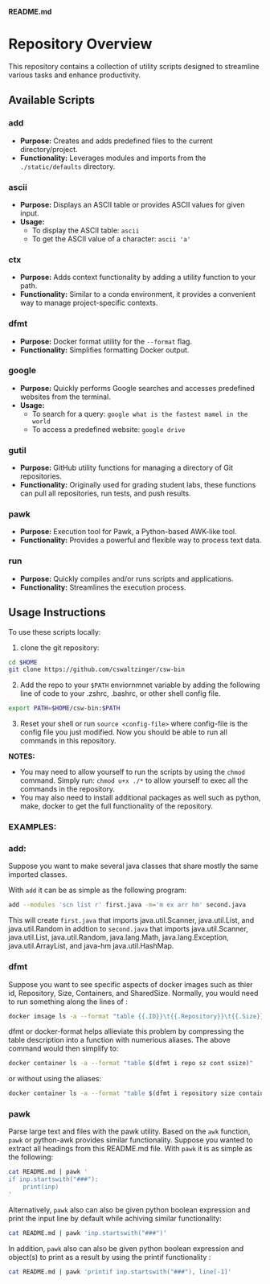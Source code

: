 **README.md**

# Repository Overview

This repository contains a collection of utility scripts designed to streamline various tasks and enhance productivity.

## Available Scripts

### add
* **Purpose:** Creates and adds predefined files to the current directory/project.
* **Functionality:** Leverages modules and imports from the `./static/defaults` directory.

### ascii
* **Purpose:** Displays an ASCII table or provides ASCII values for given input.
* **Usage:**
  - To display the ASCII table: `ascii`
  - To get the ASCII value of a character: `ascii 'a'`

### ctx
* **Purpose:** Adds context functionality by adding a utility function to your path.
* **Functionality:** Similar to a conda environment, it provides a convenient way to manage project-specific contexts.

### dfmt
* **Purpose:** Docker format utility for the `--format` flag.
* **Functionality:** Simplifies formatting Docker output.

### google
* **Purpose:** Quickly performs Google searches and accesses predefined websites from the terminal.
* **Usage:**
  - To search for a query: `google what is the fastest mamel in the world`
  - To access a predefined website: `google drive`

### gutil
* **Purpose:** GitHub utility functions for managing a directory of Git repositories.
* **Functionality:** Originally used for grading student labs, these functions can pull all repositories, run tests, and push results.

### pawk
* **Purpose:** Execution tool for Pawk, a Python-based AWK-like tool.
* **Functionality:** Provides a powerful and flexible way to process text data.

### run
* **Purpose:** Quickly compiles and/or runs scripts and applications.
* **Functionality:** Streamlines the execution process.

## Usage Instructions
To use these scripts locally:

1. clone the git repository:
```bash
cd $HOME
git clone https://github.com/cswaltzinger/csw-bin 

```
2. Add the repo to your `$PATH` enviornmnet variable by adding the following line of code to your .zshrc, .bashrc, or other shell config file.
```bash
export PATH=$HOME/csw-bin:$PATH
```
3. Reset your shell or run `source <config-file>` where config-file is the config file you just modified.  Now you should be able to run all commands in this repository.  

**NOTES:** 
 - You may need to allow yourself to run the scripts by using the `chmod` command.  Simply run:
 `chmod u+x ./*` to allow yourself to exec all the commands in the repository.  
 - You may also need to install additional packages as well such as python, make, docker to get the full functionality of the repository.  

 ### EXAMPLES:

### add:
Suppose you want to make several java classes that share mostly the same imported classes.  

With `add` it can be as simple as the following program:
```bash
add --modules 'scn list r' first.java -m='m ex arr hm' second.java
```
This will create `first.java` that imports java.util.Scanner, java.util.List, and java.util.Random in addtion to `second.java` that imports java.util.Scanner, java.util.List, java.util.Random, java.lang.Math, java.lang.Exception, java.util.ArrayList, and java-hm java.util.HashMap.  

### dfmt
Suppose you want to see specific aspects of docker images such as thier id, Repository, Size, Containers, and SharedSize.  Normally, you would need to run something along the lines of :
```bash
docker imsage ls -a --format "table {{.ID}}\t{{.Repository}}\t{{.Size}}\t{{.Containers}}\t{{.SharedSize}}"
```
dfmt or docker-format helps allieviate this problem by compressing the table description into a function with numerious aliases.  The above command would then simplify to:
```bash
docker container ls -a --format "table $(dfmt i repo sz cont ssize)" 
```
or without using the aliases:
```bash
docker container ls -a --format "table $(dfmt i repository size containers sharedSize)" 
```

### pawk

Parse large text and files with the pawk utility.  Based on the `awk` function, `pawk` or python-awk provides similar functionality.  Suppose you wanted to extract all headings from this README.md file.  With `pawk` it is as simple as the following:

```bash
cat README.md | pawk '
if inp.startswith("###"):
    print(inp)
'
```
Alternatively, `pawk` also can also be given python boolean expression and print the input line by default while achiving similar functionality:

```bash
cat README.md | pawk 'inp.startswith("###")'
```
In addition, `pawk` also can also be given python boolean expression and object(s) to print as a result by using the printif functionality : 

```bash
cat README.md | pawk 'printif inp.startswith("###"), line[-1]'
```


